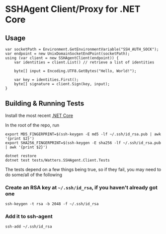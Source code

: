 # SSHAgent Client/Proxy for .NET Core

## Usage

```
var socketPath = Environment.GetEnvironmentVariable("SSH_AUTH_SOCK");
var endpoint = new UnixDomainSocketEndPoint(socketPath);
using (var client = new SSHAgentClient(endpoint)) {
    var identities = client.List() // retrieve a list of identities
    
    byte[] input = Encoding.UTF8.GetBytes("Hello, World!");
    
    var key = identities.First();
    byte[] signature = client.Sign(key, input);
}
```

## Building & Running Tests

Install the most recent [.NET Core](https://www.microsoft.com/net/core)

In the root of the repo, run

```
export MD5_FINGERPRINT=$(ssh-keygen -E md5 -lf ~/.ssh/id_rsa.pub | awk '{print $2}')
export SHA256_FINGERPRINT=$(ssh-keygen -E sha256 -lf ~/.ssh/id_rsa.pub | awk '{print $2}')

dotnet restore
dotnet test tests/Watters.SSHAgent.Client.Tests
```

The tests depend on a few things being true, so if they fail, you may need to do
some/all of the following

### Create an RSA key at `~/.ssh/id_rsa`, if you haven't already got one

```
ssh-keygen -t rsa -b 2048 -f ~/.ssh/id_rsa
```

### Add it to ssh-agent

```
ssh-add ~/.ssh/id_rsa
```
